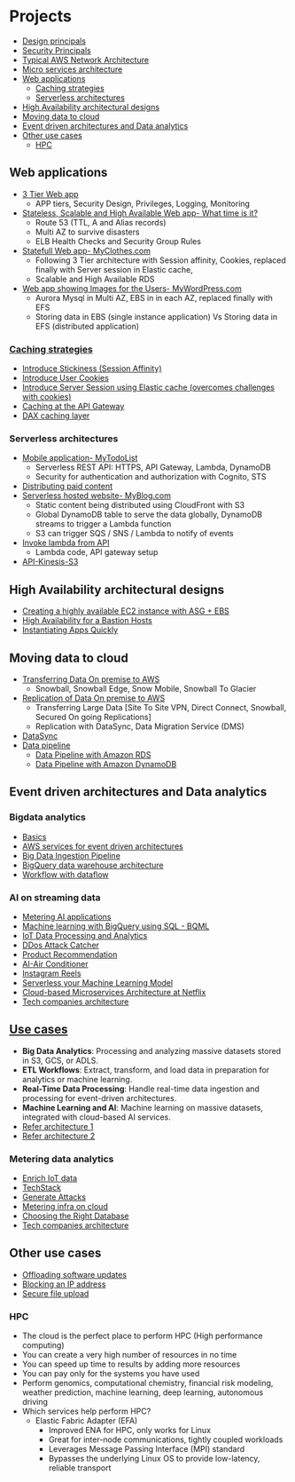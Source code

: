# Projects
- [Design principals](https://github.com/sbhrwl/aws/blob/main/1.Basics/2.UseCases/1.DesignPrincipals/README.md)
- [Security Principals](https://github.com/sbhrwl/system_design/blob/main/docs/Security/README.md)
- [Typical AWS Network Architecture](TypicalAWSarchitecture/README.md)
- [Micro services architecture](MicroServicesArchitecture/README.md)
- [Web applications](#web-applications)
  - [Caching strategies](#caching-strategies)
  - [Serverless architectures](#serverless-architectures)
- [High Availability architectural designs](#high-availability-architectural-designs)
- [Moving data to cloud](#moving-data-to-cloud)
- [Event driven architectures and Data analytics](#event-driven-architectures-and-data-analytics)
- [Other use cases](#other-use-cases)
  - [HPC](#hpc)

## Web applications
- [3 Tier Web app](3TierWebApp/README.md)
  - APP tiers, Security Design, Privileges, Logging, Monitoring
- [Stateless, Scalable and High Available Web app- What time is it?](StatelessWebApp/README.md)
  - Route 53 (TTL, A and Alias records)
  - Multi AZ to survive disasters
  - ELB Health Checks and Security Group Rules
- [Statefull Web app- MyClothes.com](StatefulWebApp/README.md)
  - Following 3 Tier architecture with Session affinity, Cookies, replaced finally with Server session in Elastic cache, 
  - Scalable and High Available RDS
- [Web app showing Images for the Users- MyWordPress.com](StatefulWebAppPictures/README.md)
  - Aurora Mysql in Multi AZ, EBS in in each AZ, replaced finally with EFS
  - Storing data in EBS (single instance application) Vs Storing data in EFS (distributed application)

### [Caching strategies](CachingStrategies/README.md)
- [Introduce Stickiness (Session Affinity)](StatefulWebApp/README.md)
- [Introduce User Cookies](StatefulWebApp/README.md)
- [Introduce Server Session using Elastic cache (overcomes challenges with cookies)](StatefulWebApp/README.md)
- [Caching at the API Gateway](MyTodoList/README.md#caching-at-the-api-gateway)
- [DAX caching layer](MyTodoList/README.md#caching-at-the-api-gateway)

### Serverless architectures
- [Mobile application- MyTodoList](MyTodoList/README.md)
  - Serverless REST API: HTTPS, API Gateway, Lambda, DynamoDB
  - Security for authentication and authorization with Cognito, STS
- [Distributing paid content](DistributingPaidContent/README.md)
- [Serverless hosted website- MyBlog.com](MyBlog/README.md)
  - Static content being distributed using CloudFront with S3
  - Global DynamoDB table to serve the data globally, DynamoDB streams to trigger a Lambda function
  - S3 can trigger SQS / SNS / Lambda to notify of events
- [Invoke lambda from API](InvokeLambdaFromAPI/README.md)
  - Lambda code, API gateway setup
- [API-Kinesis-S3](https://drive.google.com/drive/u/0/folders/109yWGA_es3a9MekffBQ6s3x81o1QycPX)
## High Availability architectural designs
- [Creating a highly available EC2 instance with ASG + EBS](HighAvailablity/README.md)
- [High Availability for a Bastion Hosts](HighAvailablity/README.md)
- [Instantiating Apps Quickly](InstantiatingAppsQuickly/README.md)
## Moving data to cloud
- [Transferring Data On premise to AWS](https://github.com/sbhrwl/aws/blob/main/1.Basics/2.UseCases/4.MovingDataToCloud/Snow/README.md)
  - Snowball, Snowball Edge, Snow Mobile, Snowball To Glacier
- [Replication of Data On premise to AWS](https://github.com/sbhrwl/aws/blob/main/1.Basics/2.UseCases/4.MovingDataToCloud/Replication/README.md)
  - Transferring Large Data [Site To Site VPN, Direct Connect, Snowball, Secured On going Replications]
  - Replication with DataSync, Data Migration Service (DMS)
- [DataSync](https://github.com/sbhrwl/aws/blob/main/1.Basics/2.UseCases/4.MovingDataToCloud/DataSync/README.md)
- [Data pipeline](https://github.com/sbhrwl/aws/blob/main/2.AI/DataProcessing/IngestData/README.md)
  - [Data Pipeline with Amazon RDS](https://github.com/sbhrwl/aws/blob/main/2.AI/DataProcessing/IngestData/README.md#data-pipeline-with-amazon-rds)  
  - [Data Pipeline with Amazon DynamoDB](https://github.com/sbhrwl/aws/blob/main/2.AI/DataProcessing/IngestData/README.md#data-pipeline-with-amazon-dynamodb)
## Event driven architectures and Data analytics
### Bigdata analytics
- [Basics](BigdataAnalytics/README.md)
- [AWS services for event driven architectures](https://github.com/sbhrwl/aws/blob/main/1.Basics/3.Projects/EventDrivenArchitectures/README.md)
- [Big Data Ingestion Pipeline](BigDataIngestionPipeline/README.md)
- [BigQuery data warehouse architecture](https://github.com/sbhrwl/gcp/blob/master/data_analytics%2FREADME.md)
- [Workflow with dataflow](https://github.com/sbhrwl/gcp/blob/master/dataflow%2FREADME.md)
### AI on streaming data
- [Metering AI applications](https://github.com/sbhrwl/system_design/blob/main/projects/MeteringAIApplications/README.md)
- [Machine learning with BigQuery using SQL - BQML](https://github.com/sbhrwl/gcp/blob/master/docs/big_query/README.md#machine-learning-with-bigquery)
- [IoT Data Processing and Analytics](https://github.com/sbhrwl/system_design/blob/main/projects/IoTDataProcessingAnalytics/README.md)
- [DDos Attack Catcher](https://github.com/sbhrwl/system_design/blob/main/projects/DDosAttackCatcher/README.md)
- [Product Recommendation](https://github.com/sbhrwl/system_design/blob/main/projects/ProductRecommendation/README.md)
- [AI-Air Conditioner](https://github.com/sbhrwl/system_design/blob/main/projects/AI-AirConditioner/AI-AirConditioner.md)
- [Instagram Reels](https://github.com/sbhrwl/system_design/blob/main/projects/Instagram_Reels/README.md)
- [Serverless your Machine Learning Model](https://medium.com/analytics-vidhya/serverless-your-machine-learning-model-with-pycaret-and-aws-lambda-c33334ee6011)
- [Cloud-based Microservices Architecture at Netflix](https://medium.com/swlh/a-design-analysis-of-cloud-based-microservices-architecture-at-netflix-98836b2da45f)
- [Tech companies architecture](https://www.linkedin.com/posts/rajendrauppal_softwarearchitecture-softwaredesign-softwareengineers-activity-6984804253202571264-41Ln?utm_source=share&utm_medium=member_android)
## [Use cases](https://github.com/sbhrwl/system_design/blob/main/docs/DataProcessing/4.BigData/README.md#use-cases)
- **Big Data Analytics**: Processing and analyzing massive datasets stored in S3, GCS, or ADLS.
- **ETL Workflows**: Extract, transform, and load data in preparation for analytics or machine learning.
- **Real-Time Data Processing**: Handle real-time data ingestion and processing for event-driven architectures.
- **Machine Learning and AI**: Machine learning on massive datasets, integrated with cloud-based AI services.
- [Refer architecture 1](https://github.com/sbhrwl/gcp/blob/master/dataflow/README.md)
- [Refer architecture 2](https://github.com/sbhrwl/gcp/blob/master/datalake/README.md)

### Metering data analytics
- [Enrich IoT data](https://github.com/sbhrwl/system_design/blob/main/projects/ReadEventQueue/README.md)
- [TechStack](https://github.com/sbhrwl/system_design/blob/main/projects/TechStack/README.md)
- [Generate Attacks](subscribeToActiveMQ/README.md)
- [Metering infra on cloud](MeteringInfraOnCloud/README.md)
- [Choosing the Right Database](ChoosingTheRightDatabase/README.md)
- [Tech companies architecture](https://www.linkedin.com/posts/rajendrauppal_softwarearchitecture-softwaredesign-softwareengineers-activity-6984804253202571264-41Ln?utm_source=share&utm_medium=member_android)
## Other use cases
- [Offloading software updates](SoftwareUpdatesOffloading/README.md)
- [Blocking an IP address](BlockingIP/README.md)
- [Secure file upload](https://drive.google.com/drive/u/0/folders/109yWGA_es3a9MekffBQ6s3x81o1QycPX)
### HPC
- The cloud is the perfect place to perform HPC (High performance computing)
- You can create a very high number of resources in no time
- You can speed up time to results by adding more resources
- You can pay only for the systems you have used
- Perform genomics, computational chemistry, financial risk modeling, weather prediction, machine learning, deep learning, autonomous driving
- Which services help perform HPC?
  - Elastic Fabric Adapter (EFA)
    - Improved ENA for HPC, only works for Linux
    - Great for inter-node communications, tightly coupled workloads
    - Leverages Message Passing Interface (MPI) standard
    - Bypasses the underlying Linux OS to provide low-latency, reliable transport
